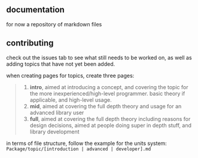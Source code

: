 ## documentation
for now a repository of markdown files

## contributing 
check out the issues tab to see what still needs to be worked on, as well as adding
topics that have not yet been added.

when creating pages for topics, create three pages:

> 1. **intro**, aimed at introducing a concept, and covering the topic for the more inexperienced/high-level programmer.
     basic theory if applicable, and high-level usage.
> 2. **mid**, aimed at covering the full depth theory and usage for an advanced library user
> 3. **full**, aimed at covering the full depth theory including reasons for design decisions, aimed at people doing
   super in depth stuff, and library development

in terms of file structure, follow the example for the units system: 
`Package/topic/[introduction | advanced | developer].md`